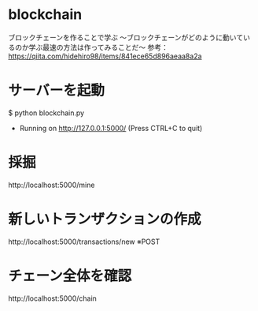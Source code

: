 # blockchain
ブロックチェーンを作ることで学ぶ 〜ブロックチェーンがどのように動いているのか学ぶ最速の方法は作ってみることだ〜
参考：　https://qiita.com/hidehiro98/items/841ece65d896aeaa8a2a

# サーバーを起動
$ python blockchain.py
* Running on http://127.0.0.1:5000/ (Press CTRL+C to quit)

# 採掘
http://localhost:5000/mine

# 新しいトランザクションの作成
http://localhost:5000/transactions/new
※POST

# チェーン全体を確認
http://localhost:5000/chain
